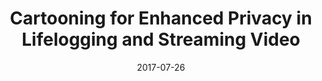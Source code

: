 ---
title: "Cartooning for Enhanced Privacy in Lifelogging and Streaming Video"
collection: publications
permalink: /publication/2017-07-26-cartoon-cvcops
venue: 'Proceedings of the IEEE Conference on Computer Vision and Pattern Recognition Workshop on Computer Vision Challenges and Opportunities for Privacy and Security (CV-COPS ’17)'
paperurl: https://www.cs.indiana.edu/~kapadia/papers/hassan-cvcops17.pdf
date: 2017-07-26
---